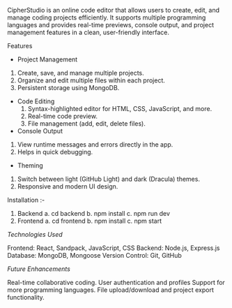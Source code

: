 CipherStudio is an online code editor that allows users to create, edit, and manage coding projects efficiently. It supports multiple programming languages and provides real-time previews, console output, and project management features in a clean, user-friendly interface.

Features
* Project Management
 1. Create, save, and manage multiple projects.
 2. Organize and edit multiple files within each project.
 3. Persistent storage using MongoDB.
* Code Editing
  1. Syntax-highlighted editor for HTML, CSS, JavaScript, and more.
  2. Real-time code preview.
  3. File management (add, edit, delete files).
* Console Output
 1. View runtime messages and errors directly in the app.
 2. Helps in quick debugging.
* Theming
 1. Switch between light (GitHub Light) and dark (Dracula) themes.
 2. Responsive and modern UI design.

Installation :- 
1. Backend
   a. cd backend
   b. npm install
   c. npm run dev
2. Frontend
   a. cd frontend
   b. npm install
   c. npm start

*Technologies Used*

Frontend: React, Sandpack, JavaScript, CSS
Backend: Node.js, Express.js
Database: MongoDB, Mongoose
Version Control: Git, GitHub

*Future Enhancements*

Real-time collaborative coding.
User authentication and profiles
Support for more programming languages.
File upload/download and project export functionality.
